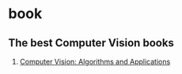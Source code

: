 # book
## The best Computer Vision books
1. [Computer Vision: Algorithms and Applications](https://szeliski.org/Book/drafts/SzeliskiBook_20100903_draft.pdf)
